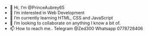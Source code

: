 - 👋 Hi, I’m @PrinceAubrey65
- 👀 I’m interested in Web Development
- 🌱 I’m currently learning HTML, CSS and JavaScript
- 💞️ I’m looking to collaborate on anything I know a bit of.
- 📫 How to reach me.. Telegram @Zed300 Whatsapp 0778728406

<!---
PrinceAubrey65/PrinceAubrey65 is a ✨ special ✨ repository because its `README.md` (this file) appears on your GitHub profile.
You can click the Preview link to take a look at your changes.
--->
